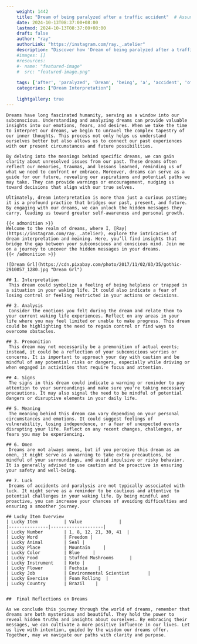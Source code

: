 ```yaml
---
    weight: 1442
    title: "Dream of being paralyzed after a traffic accident"  # Assuming 'title' column exists
    date: 2024-10-13T08:37:00+08:00
    lastmod: 2024-10-13T08:37:00+08:00
    draft: false
    author: "ray"
    authorLink: "https://instagram.com/ray._.atelier"
    description: "Discover how 'Dream of being paralyzed after a traffic accident' can interpret your future and uncover its significant meanings in your life."
    #images: []
    #resources:
    #- name: "featured-image"
    #  src: "featured-image.png"
    
    tags: ['after', 'paralyzed', 'Dream', 'being', 'a', 'accident', 'of', 'traffic']
    categories: ["Dream Interpretation"]
    
    lightgallery: true
---
```

    
    Dreams have long fascinated humanity, serving as a window into our subconscious. Understanding and analyzing dreams can provide valuable insights into our emotions, fears, and desires. When we take the time to interpret our dreams, we begin to unravel the complex tapestry of our inner thoughts. This process not only helps us understand ourselves better but also allows us to connect our past experiences with our present circumstances and future possibilities.
    
    By delving into the meanings behind specific dreams, we can gain clarity about unresolved issues from our past. These dreams often reflect our memories, traumas, and lessons learned, reminding us of what we need to confront or embrace. Moreover, dreams can serve as a guide for our future, revealing our aspirations and potential paths we may take. They can provide warnings or encouragement, nudging us toward decisions that align with our true selves.
    
    Ultimately, dream interpretation is more than just a curious pastime; it is a profound practice that bridges our past, present, and future. By engaging with our dreams, we can unlock the hidden messages they carry, leading us toward greater self-awareness and personal growth.
    
    {{< admonition >}}
    Welcome to the realm of dreams, where I, [Ray](https://instagram.com/ray._.atelier), explore the intricacies of dream interpretation and meaning. Here, you’ll find insights that bridge the gap between your subconscious and conscious mind. Join me on a journey to uncover the hidden messages in your dreams.
    {{< /admonition >}}
    
    ![Dream Grl](https://cdn.pixabay.com/photo/2017/11/02/03/35/gothic-2910057_1280.jpg "Dream Grl")
    
    ## 1. Interpretation
     This dream could symbolize a feeling of being helpless or trapped in a situation in your waking life. It could also indicate a fear of losing control or feeling restricted in your actions or decisions.
    
    ## 2. Analysis
     Consider the emotions you felt during the dream and relate them to your current waking life experiences. Reflect on any areas in your life where you may feel limited or unable to make progress. This dream could be highlighting the need to regain control or find ways to overcome obstacles.
    
    ## 3. Premonition
     This dream may not necessarily be a premonition of actual events; instead, it could be a reflection of your subconscious worries or concerns. It is important to approach your day with caution and be mindful of any potential risks or dangers, especially while driving or when engaged in activities that require focus and attention.
    
    ## 4. Signs
     The signs in this dream could indicate a warning or reminder to pay attention to your surroundings and make sure you're taking necessary precautions. It may also signal the need to be mindful of potential dangers or disruptive elements in your daily life.
    
    ## 5. Meaning
     The meaning behind this dream can vary depending on your personal circumstances and emotions. It could suggest feelings of vulnerability, losing independence, or a fear of unexpected events disrupting your life. Reflect on any recent changes, challenges, or fears you may be experiencing.
    
    ## 6. Omen
     Dreams are not always omens, but if you perceive this dream as an omen, it might serve as a warning to take extra precautions, be mindful of your surroundings, and avoid impulsive or risky behavior. It is generally advised to use caution and be proactive in ensuring your safety and well-being.
    
    ## 7. Luck
     Dreams of accidents and paralysis are not typically associated with luck. It might serve as a reminder to be cautious and attentive to potential challenges in your waking life. By being mindful and proactive, you can increase your chances of avoiding difficulties and ensuring a smoother journey.
    
    ## Lucky Item Overview
    | Lucky Item          | Value              |
    |---------------|--------------------|
    | Lucky Number        | 1, 8, 12, 21, 30, 41  |
    | Lucky Word          | Freedom |
    | Lucky Animal        | Seal |
    | Lucky Place         | Mountain     |
    | Lucky Color         | Blue     |
    | Lucky Food          | Stuffed Mushrooms      |
    | Lucky Instrument    | Koto |
    | Lucky Flower        | Fuchsia    |
    | Lucky Job           | Environmental Scientist       |
    | Lucky Exercise      | Foam Rolling  |
    | Lucky Country       | Brazil    |
    
    
    ##  Final Reflections on Dreams
    
    As we conclude this journey through the world of dreams, remember that dreams are both mysterious and beautiful. They hold the power to reveal hidden truths and insights about ourselves. By embracing their messages, we can cultivate a more positive influence in our lives. Let us live with intention, guided by the wisdom our dreams offer. Together, may we navigate our paths with clarity and purpose.
    